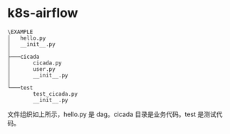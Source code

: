 # k8s-airflow

```shell
\EXAMPLE
│   hello.py
│   __init__.py
│
├───cicada
│       cicada.py
│       user.py
│       __init__.py
│
└───test
        test_cicada.py
        __init__.py
```

文件组织如上所示，hello.py 是 dag。cicada 目录是业务代码。test 是测试代码。